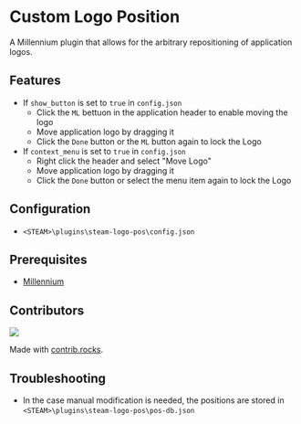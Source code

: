 # Custom Logo Position

A Millennium plugin that allows for the arbitrary repositioning of application logos.

## Features
- If `show_button` is set to `true` in `config.json`
    - Click the `ML` bettuon in the application header to enable moving the logo
    - Move application logo by dragging it
    - Click the `Done` button or the `ML` button again to lock the Logo
- If `context_menu` is set to `true` in `config.json`
    - Right click the header and select "Move Logo"
    - Move application logo by dragging it
    - Click the `Done` button or select the menu item again to lock the Logo

## Configuration
- `<STEAM>\plugins\steam-logo-pos\config.json`

## Prerequisites
- [Millennium](https://steambrew.app/)

## Contributors

<a href="https://github.com/luthor112/steam-logo-pos/graphs/contributors">
  <img src="https://contrib.rocks/image?repo=luthor112/steam-logo-pos" />
</a>

Made with [contrib.rocks](https://contrib.rocks).

## Troubleshooting
- In the case manual modification is needed, the positions are stored in `<STEAM>\plugins\steam-logo-pos\pos-db.json`